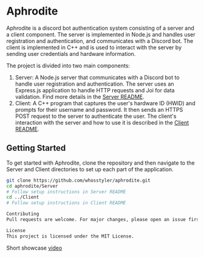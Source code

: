 # Aphrodite

Aphrodite is a discord bot authentication system consisting of a server and a client component. The server is implemented in Node.js and handles user registration and authentication, and communicates with a Discord bot. The client is implemented in C++ and is used to interact with the server by sending user credentials and hardware information.

The project is divided into two main components:

1. Server: A Node.js server that communicates with a Discord bot to handle user registration and authentication. The server uses an Express.js application to handle HTTP requests and Joi for data validation. Find more details in the [Server README](./Server/README.md).
2. Client: A C++ program that captures the user's hardware ID (HWID) and prompts for their username and password. It then sends an HTTPS POST request to the server to authenticate the user. The client's interaction with the server and how to use it is described in the [Client README](./Client/README.MD).

## Getting Started

To get started with Aphrodite, clone the repository and then navigate to the Server and Client directories to set up each part of the application.

```bash
git clone https://github.com/whosstyler/aphrodite.git
cd aphrodite/Server
# Follow setup instructions in Server README
cd ../Client
# Follow setup instructions in Client README

Contributing    
Pull requests are welcome. For major changes, please open an issue first to discuss what you would like to change.

License
This project is licensed under the MIT License.

```
Short showcase [video](https://www.youtube.com/watch?v=YNg0N6uonQI)
